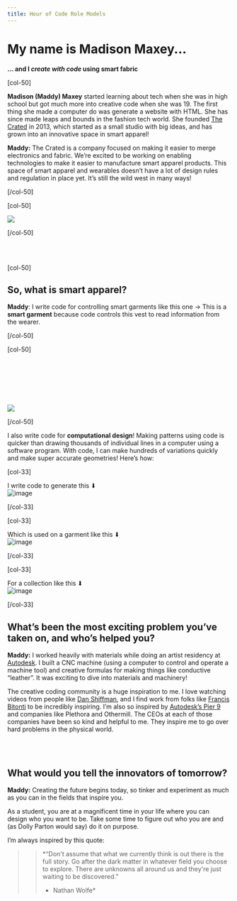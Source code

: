 ```yaml
---
title: Hour of Code Role Models
---
```


# My name is Madison Maxey...
**... and I *create with code* using smart fabric**

[col-50]

**Madison (Maddy) Maxey** started learning about tech when she was in high school but got much more into creative code when she was 19. The first thing she made a computer do was generate a website with HTML. She has since made leaps and bounds in the fashion tech world. She founded [The Crated](http://thecrated.com) in 2013, which started as a small studio with big ideas, and has grown into an innovative space in smart apparel!

**Maddy:** The Crated is a company focused on making it easier to merge electronics and fabric. We’re excited to be working on enabling technologies to make it easier to manufacture smart apparel products. This space of smart apparel and wearables doesn’t have a lot of design rules and regulation in place yet. It’s still the wild west in many ways! 

[/col-50]

[col-50]

<img src="/images/careers/fit-300/maddy.jpg">

[/col-50]

<div style="clear:both;"></div>

</br>
</br>

[col-50]

## So, what is smart apparel? 
**Maddy**: I write code for controlling smart garments like this one → 
This is a **smart garment** because code controls this vest to read information from the wearer. 

[/col-50]

[col-50]

</br>
</br>
</br>
</br>
</br>
</br>

<img src="/images/careers/fit-200/maddy2.png">

</div>

[/col-50]

<div style="clear:both;"></div>

I also write code for **computational design**! Making patterns using code is quicker than drawing thousands of individual lines in a computer using a software program. With code, I can make hundreds of variations quickly and make super accurate geometries! Here’s how: 

[col-33]

I write code to generate this ⬇</br>
![image](/images/careers/fit-300/maddy4.png)

[/col-33]

[col-33]

Which is used on a garment like this ⬇</br>
![image](/images/careers/fit-300/maddy3.png)

[/col-33]

[col-33]

For a collection like this ⬇</br>
![image](/images/careers/fit-300/maddy1.png)

[/col-33]

<div style="clear:both;"></div>

## What’s been the most exciting problem you’ve taken on, and who’s helped you?

**Maddy:** I worked heavily with materials while doing an artist residency at [Autodesk](http://www.autodesk.com/). I built a CNC machine (using a computer to control and operate a machine tool) and creative formulas for making things like conductive “leather”. It was exciting to dive into materials and machinery!

The creative coding community is a huge inspiration to me. I love watching videos from people like [Dan Shiffman](https://www.youtube.com/channel/UCvjgXvBlbQiydffZU7m1_aw), and I find work from folks like [Francis Bitonti](http://learn.francisbitonti.com/) to be incredibly inspiring. I’m also so inspired by [Autodesk’s Pier 9](https://vimeo.com/127666944) and companies like Plethora and Othermill. The CEOs at each of those companies have been so kind and helpful to me. They inspire me to go over hard problems in the physical world. 

</br>
</br>

## What would you tell the innovators of tomorrow?

**Maddy:** Creating the future begins today, so tinker and experiment as much as you can in the fields that inspire you. 

As a student, you are at a magnificent time in your life where you can design who you want to be. Take some time to figure out who you are and (as Dolly Parton would say) do it on purpose. 

I’m always inspired by this quote: 

>>*“Don't assume that what we currently think is out there is the full story. Go after the dark matter in whatever field you choose to explore. There are unknowns all around us and they're just waiting to be discovered.”
>>- Nathan Wolfe*
